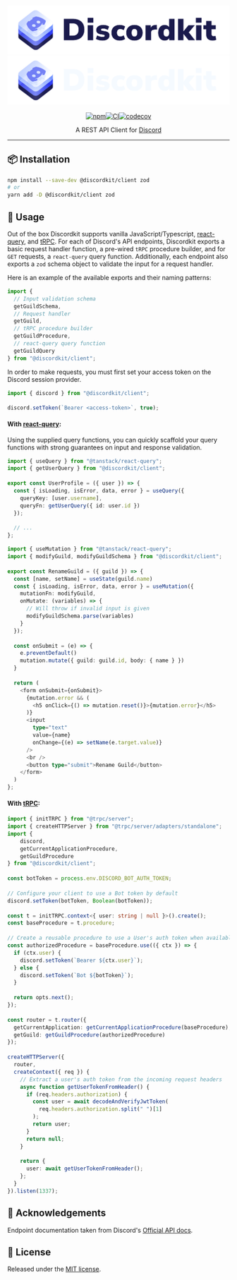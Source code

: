 <p align="center">

![Discordkit](./static/logo-light.svg#gh-light-mode-only)
![Discordkit](./static/logo-dark.svg#gh-dark-mode-only)

<p align="center"><a href="https://www.npmjs.com/package/@discordkit/client"><img src="https://img.shields.io/npm/v/@discordkit/client.svg?style=flat" alt="npm"></a><a href="https://github.com/discordkit/discordkit/actions/workflows/ci.yml"><img src="https://github.com/discordkit/discordkit/actions/workflows/ci.yml/badge.svg" alt="CI"></a><a href="https://codecov.io/gh/discordkit/discordkit"><img src="https://codecov.io/gh/discordkit/discordkit/branch/master/graph/badge.svg" alt="codecov"/></a></p>
<p align="center">A REST API Client for <a href="https://discord.com/developers/docs">Discord</a></p>

---

## 📦 Installation

```bash
npm install --save-dev @discordkit/client zod
# or
yarn add -D @discordkit/client zod
```

## 🔧 Usage

Out of the box Discordkit supports vanilla JavaScript/Typescript, [react-query](https://tanstack.com/query/latest), and [tRPC](https://trpc.io/). For each of Discord's API endpoints, Discordkit exports a basic request handler function, a pre-wired `tRPC` procedure builder, and for `GET` requests, a `react-query` query function. Additionally, each endpoint also exports a `zod` schema object to validate the input for a request handler.

Here is an example of the available exports and their naming patterns:

```ts
import {
  // Input validation schema
  getGuildSchema,
  // Request handler
  getGuild,
  // tRPC procedure builder
  getGuildProcedure,
  // react-query query function
  getGuildQuery
} from "@discordkit/client";
```

In order to make requests, you must first set your access token on the Discord session provider.

```ts
import { discord } from "@discordkit/client";

discord.setToken(`Bearer <access-token>`, true);
```

#### With [react-query](https://tanstack.com/query/latest):

Using the supplied query functions, you can quickly scaffold your query functions with strong guarantees on input and response validation.

```ts
import { useQuery } from "@tanstack/react-query";
import { getUserQuery } from "@discordkit/client";

export const UserProfile = ({ user }) => {
  const { isLoading, isError, data, error } = useQuery({
    queryKey: [user.username],
    queryFn: getUserQuery({ id: user.id })
  });

  // ...
};
```

```ts
import { useMutation } from "@tanstack/react-query";
import { modifyGuild, modifyGuildSchema } from "@discordkit/client";

export const RenameGuild = ({ guild }) => {
  const [name, setName] = useState(guild.name)
  const { isLoading, isError, data, error } = useMutation({
    mutationFn: modifyGuild,
    onMutate: (variables) => {
      // Will throw if invalid input is given
      modifyGuildSchema.parse(variables)
    }
  });

  const onSubmit = (e) => {
    e.preventDefault()
    mutation.mutate({ guild: guild.id, body: { name } })
  }

  return (
    <form onSubmit={onSubmit}>
      {mutation.error && (
        <h5 onClick={() => mutation.reset()}>{mutation.error}</h5>
      )}
      <input
        type="text"
        value={name}
        onChange={(e) => setName(e.target.value)}
      />
      <br />
      <button type="submit">Rename Guild</button>
    </form>
  )
};
```

#### With [tRPC](https://trpc.io/):

```ts
import { initTRPC } from "@trpc/server";
import { createHTTPServer } from "@trpc/server/adapters/standalone";
import {
    discord,
    getCurrentApplicationProcedure,
    getGuildProcedure
} from "@discordkit/client";

const botToken = process.env.DISCORD_BOT_AUTH_TOKEN;

// Configure your client to use a Bot token by default
discord.setToken(botToken, Boolean(botToken));

const t = initTRPC.context<{ user: string | null }>().create();
const baseProcedure = t.procedure;

// Create a reusable procedure to use a User's auth token when available
const authorizedProcedure = baseProcedure.use(({ ctx }) => {
  if (ctx.user) {
    discord.setToken(`Bearer ${ctx.user}`);
  } else {
    discord.setToken(`Bot ${botToken}`);
  }

  return opts.next();
});

const router = t.router({
  getCurrentApplication: getCurrentApplicationProcedure(baseProcedure),
  getGuild: getGuildProcedure(authorizedProcedure)
});

createHTTPServer({
  router,
  createContext({ req }) {
    // Extract a user's auth token from the incoming request headers
    async function getUserTokenFromHeader() {
      if (req.headers.authorization) {
        const user = await decodeAndVerifyJwtToken(
          req.headers.authorization.split(" ")[1]
        );
        return user;
      }
      return null;
    }

    return {
      user: await getUserTokenFromHeader();
    };
  }
}).listen(1337);
```

## 📣 Acknowledgements

Endpoint documentation taken from Discord's [Official API docs](https://discord.com/developers/docs/).

## 🥂 License

Released under the [MIT license](https://github.com/Saeris/discordkit/blob/master/LICENSE.md).
